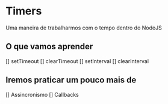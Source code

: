 # Timers

Uma maneira de trabalharmos com o tempo dentro do NodeJS

## O que vamos aprender

[] setTimeout
[] clearTimeout
[] setInterval
[] clearInterval 

## Iremos praticar um pouco mais de 

[] Assincronismo 
[] Callbacks